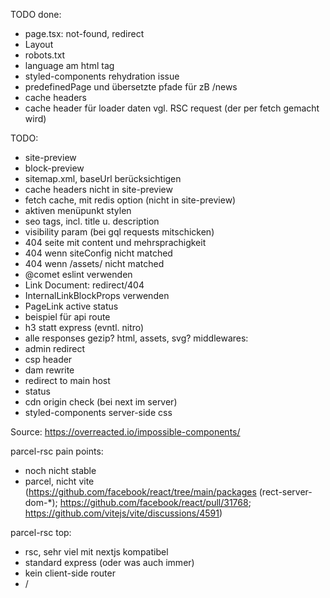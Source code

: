 TODO done:
- page.tsx: not-found, redirect
- Layout
- robots.txt
- language am html tag
- styled-components rehydration issue
- predefinedPage und übersetzte pfade für zB /news
- cache headers
- cache header für loader daten vgl. RSC request (der per fetch gemacht wird)

TODO:
- site-preview
- block-preview
- sitemap.xml, baseUrl berücksichtigen
- cache headers nicht in site-preview
- fetch cache, mit redis option (nicht in site-preview)
- aktiven menüpunkt stylen
- seo tags, incl. title u. description
- visibility param (bei gql requests mitschicken)
- 404 seite mit content und mehrsprachigkeit
- 404 wenn siteConfig nicht matched
- 404 wenn /assets/ nicht matched
- @comet eslint verwenden
- Link Document: redirect/404
- InternalLinkBlockProps <Link> verwenden
- PageLink active status
- beispiel für api route
- h3 statt express (evntl. nitro)
- alle responses gezip? html, assets, svg?
middlewares:
- admin redirect
- csp header
- dam rewrite
- redirect to main host
- status
- cdn origin check (bei next im server)
- styled-components server-side css

Source:
https://overreacted.io/impossible-components/

parcel-rsc pain points:
- noch nicht stable
- parcel, nicht vite (https://github.com/facebook/react/tree/main/packages (rect-server-dom-*); https://github.com/facebook/react/pull/31768; https://github.com/vitejs/vite/discussions/4591)

parcel-rsc top:
- rsc, sehr viel mit nextjs kompatibel
- standard express (oder was auch immer)
- kein client-side router
- <meta>/<title> wird direkt von react verwendet (nachteile?)
